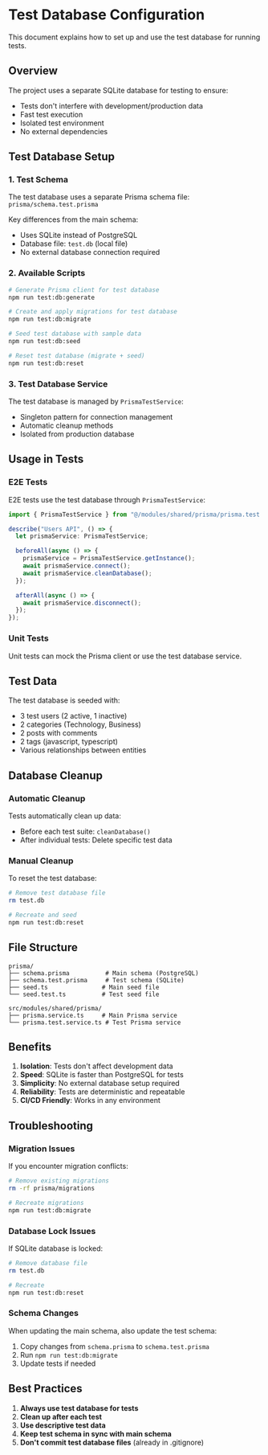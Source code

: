 # Test Database Configuration

This document explains how to set up and use the test database for running tests.

## Overview

The project uses a separate SQLite database for testing to ensure:
- Tests don't interfere with development/production data
- Fast test execution
- Isolated test environment
- No external dependencies

## Test Database Setup

### 1. Test Schema

The test database uses a separate Prisma schema file: `prisma/schema.test.prisma`

Key differences from the main schema:
- Uses SQLite instead of PostgreSQL
- Database file: `test.db` (local file)
- No external database connection required

### 2. Available Scripts

```bash
# Generate Prisma client for test database
npm run test:db:generate

# Create and apply migrations for test database
npm run test:db:migrate

# Seed test database with sample data
npm run test:db:seed

# Reset test database (migrate + seed)
npm run test:db:reset
```

### 3. Test Database Service

The test database is managed by `PrismaTestService`:
- Singleton pattern for connection management
- Automatic cleanup methods
- Isolated from production database

## Usage in Tests

### E2E Tests

E2E tests use the test database through `PrismaTestService`:

```typescript
import { PrismaTestService } from "@/modules/shared/prisma/prisma.test.service";

describe("Users API", () => {
  let prismaService: PrismaTestService;

  beforeAll(async () => {
    prismaService = PrismaTestService.getInstance();
    await prismaService.connect();
    await prismaService.cleanDatabase();
  });

  afterAll(async () => {
    await prismaService.disconnect();
  });
});
```

### Unit Tests

Unit tests can mock the Prisma client or use the test database service.

## Test Data

The test database is seeded with:
- 3 test users (2 active, 1 inactive)
- 2 categories (Technology, Business)
- 2 posts with comments
- 2 tags (javascript, typescript)
- Various relationships between entities

## Database Cleanup

### Automatic Cleanup

Tests automatically clean up data:
- Before each test suite: `cleanDatabase()`
- After individual tests: Delete specific test data

### Manual Cleanup

To reset the test database:

```bash
# Remove test database file
rm test.db

# Recreate and seed
npm run test:db:reset
```

## File Structure

```
prisma/
├── schema.prisma          # Main schema (PostgreSQL)
├── schema.test.prisma     # Test schema (SQLite)
├── seed.ts               # Main seed file
└── seed.test.ts          # Test seed file

src/modules/shared/prisma/
├── prisma.service.ts     # Main Prisma service
└── prisma.test.service.ts # Test Prisma service
```

## Benefits

1. **Isolation**: Tests don't affect development data
2. **Speed**: SQLite is faster than PostgreSQL for tests
3. **Simplicity**: No external database setup required
4. **Reliability**: Tests are deterministic and repeatable
5. **CI/CD Friendly**: Works in any environment

## Troubleshooting

### Migration Issues

If you encounter migration conflicts:

```bash
# Remove existing migrations
rm -rf prisma/migrations

# Recreate migrations
npm run test:db:migrate
```

### Database Lock Issues

If SQLite database is locked:

```bash
# Remove database file
rm test.db

# Recreate
npm run test:db:reset
```

### Schema Changes

When updating the main schema, also update the test schema:

1. Copy changes from `schema.prisma` to `schema.test.prisma`
2. Run `npm run test:db:migrate`
3. Update tests if needed

## Best Practices

1. **Always use test database for tests**
2. **Clean up after each test**
3. **Use descriptive test data**
4. **Keep test schema in sync with main schema**
5. **Don't commit test database files** (already in .gitignore) 